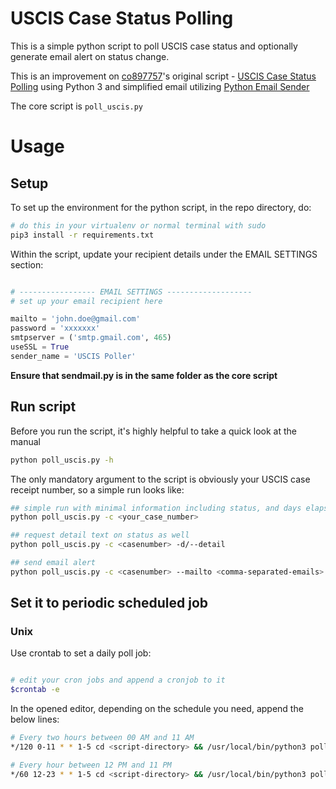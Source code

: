 # USCIS Case Status Polling

This is a simple python script to poll USCIS case status and optionally generate email alert on status change.

This is an improvement on [co897757](https://github.com/co89757)'s original script - [USCIS Case Status Polling](https://github.com/co89757/USCISCasePoll) using Python 3 and simplified email utilizing [Python Email Sender](https://github.com/dimaba/sendmail#python-email-sender)

The core script is `poll_uscis.py`




# Usage
## Setup
To set up the environment for the python script, in the repo directory, do:

```sh
# do this in your virtualenv or normal terminal with sudo
pip3 install -r requirements.txt
```

Within the script, update your recipient details under the EMAIL SETTINGS section:

```python

# ----------------- EMAIL SETTINGS -------------------
# set up your email recipient here

mailto = 'john.doe@gmail.com'
password = 'xxxxxxx'
smtpserver = ('smtp.gmail.com', 465)
useSSL = True
sender_name = 'USCIS Poller'
```

**Ensure that sendmail.py is in the same folder as the core script**


## Run script

Before you run the script, it's highly helpful to take a quick look at the manual

```sh
python poll_uscis.py -h
```

The only mandatory argument to the script is obviously your USCIS case receipt number, so a simple run looks like:

```sh
## simple run with minimal information including status, and days elapsed since received
python poll_uscis.py -c <your_case_number>

## request detail text on status as well
python poll_uscis.py -c <casenumber> -d/--detail

## send email alert
python poll_uscis.py -c <casenumber> --mailto <comma-separated-emails>
```
## Set it to periodic scheduled job 

### Unix

Use crontab to set a daily poll job:

```sh

# edit your cron jobs and append a cronjob to it 
$crontab -e 
```

In the opened editor, depending on the schedule you need, append the below lines:
```sh
# Every two hours between 00 AM and 11 AM
*/120 0-11 * * 1-5 cd <script-directory> && /usr/local/bin/python3 poll_uscis.py -c <case-number> -d --mailto=john.doe@gmail.com > ./logs/uscis_case_check_$(date +\%Y\%m\%d\%H\%M).txt

# Every hour between 12 PM and 11 PM
*/60 12-23 * * 1-5 cd <script-directory> && /usr/local/bin/python3 poll_uscis.py -c <case-number> -d --mailto=john.doe@gmail.com > ./logs/uscis_case_check_$(date +\%Y\%m\%d\%H\%M).txt
```